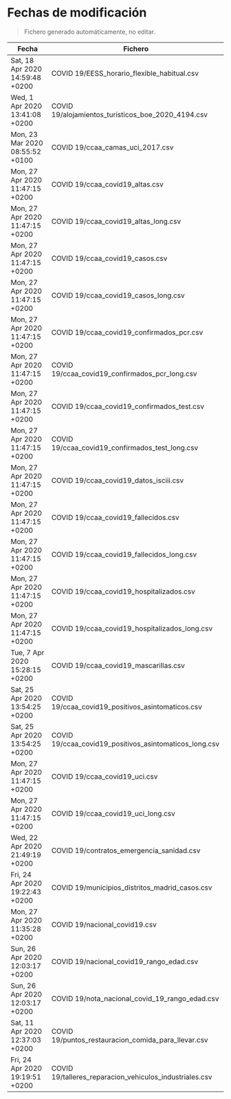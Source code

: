 # Fechas de modificación

> Fichero generado automáticamente, no editar.

| Fecha                           | Fichero                  |
|---------------------------------|--------------------------|
| Sat, 18 Apr 2020 14:59:48 +0200  | COVID 19/EESS_horario_flexible_habitual.csv |
| Wed, 1 Apr 2020 13:41:08 +0200  | COVID 19/alojamientos_turisticos_boe_2020_4194.csv |
| Mon, 23 Mar 2020 08:55:52 +0100  | COVID 19/ccaa_camas_uci_2017.csv |
| Mon, 27 Apr 2020 11:47:15 +0200  | COVID 19/ccaa_covid19_altas.csv |
| Mon, 27 Apr 2020 11:47:15 +0200  | COVID 19/ccaa_covid19_altas_long.csv |
| Mon, 27 Apr 2020 11:47:15 +0200  | COVID 19/ccaa_covid19_casos.csv |
| Mon, 27 Apr 2020 11:47:15 +0200  | COVID 19/ccaa_covid19_casos_long.csv |
| Mon, 27 Apr 2020 11:47:15 +0200  | COVID 19/ccaa_covid19_confirmados_pcr.csv |
| Mon, 27 Apr 2020 11:47:15 +0200  | COVID 19/ccaa_covid19_confirmados_pcr_long.csv |
| Mon, 27 Apr 2020 11:47:15 +0200  | COVID 19/ccaa_covid19_confirmados_test.csv |
| Mon, 27 Apr 2020 11:47:15 +0200  | COVID 19/ccaa_covid19_confirmados_test_long.csv |
| Mon, 27 Apr 2020 11:47:15 +0200  | COVID 19/ccaa_covid19_datos_isciii.csv |
| Mon, 27 Apr 2020 11:47:15 +0200  | COVID 19/ccaa_covid19_fallecidos.csv |
| Mon, 27 Apr 2020 11:47:15 +0200  | COVID 19/ccaa_covid19_fallecidos_long.csv |
| Mon, 27 Apr 2020 11:47:15 +0200  | COVID 19/ccaa_covid19_hospitalizados.csv |
| Mon, 27 Apr 2020 11:47:15 +0200  | COVID 19/ccaa_covid19_hospitalizados_long.csv |
| Tue, 7 Apr 2020 15:28:15 +0200  | COVID 19/ccaa_covid19_mascarillas.csv |
| Sat, 25 Apr 2020 13:54:25 +0200  | COVID 19/ccaa_covid19_positivos_asintomaticos.csv |
| Sat, 25 Apr 2020 13:54:25 +0200  | COVID 19/ccaa_covid19_positivos_asintomaticos_long.csv |
| Mon, 27 Apr 2020 11:47:15 +0200  | COVID 19/ccaa_covid19_uci.csv |
| Mon, 27 Apr 2020 11:47:15 +0200  | COVID 19/ccaa_covid19_uci_long.csv |
| Wed, 22 Apr 2020 21:49:19 +0200  | COVID 19/contratos_emergencia_sanidad.csv |
| Fri, 24 Apr 2020 19:22:43 +0200  | COVID 19/municipios_distritos_madrid_casos.csv |
| Mon, 27 Apr 2020 11:35:28 +0200  | COVID 19/nacional_covid19.csv |
| Sun, 26 Apr 2020 12:03:17 +0200  | COVID 19/nacional_covid19_rango_edad.csv |
| Sun, 26 Apr 2020 12:03:17 +0200  | COVID 19/nota_nacional_covid_19_rango_edad.csv |
| Sat, 11 Apr 2020 12:37:03 +0200  | COVID 19/puntos_restauracion_comida_para_llevar.csv |
| Fri, 24 Apr 2020 19:19:51 +0200  | COVID 19/talleres_reparacion_vehiculos_industriales.csv |
